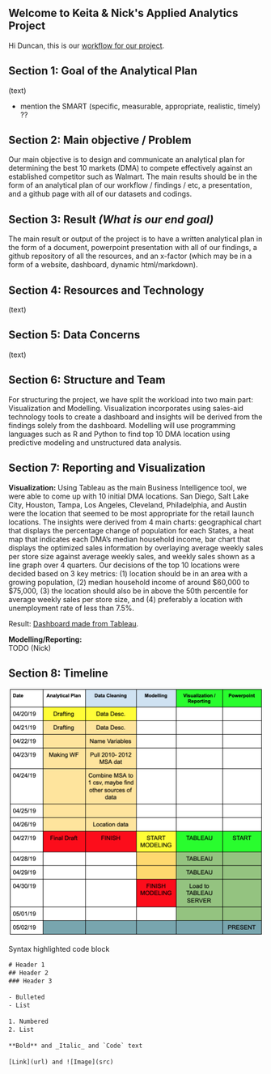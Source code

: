 ## Welcome to Keita & Nick's Applied Analytics Project   

Hi Duncan, this is our [workflow for our project](https://drive.google.com/file/d/1WSKUeWjirDklZm_4Md1jvWOxYGtyvEtC/view?usp=sharing).

## Section 1: Goal of the Analytical Plan  
(text)
- mention the SMART (specific, measurable, appropriate, realistic, timely) ??

## Section 2: Main objective / Problem  
Our main objective is to design and communicate an analytical plan for determining the best 10 markets (DMA) to compete effectively against an established competitor such as Walmart. The main results should be in the form of an analytical plan of our workflow / findings / etc, a presentation, and a github page with all of our datasets and codings.  

## Section 3: Result _(What is our end goal)_  
The main result or output of the project is to have a written analytical plan in the form of a document, powerpoint presentation with all of our findings, a github repository of all the resources, and an x-factor (which may be in a form of a website, dashboard, dynamic html/markdown).  

## Section 4: Resources and Technology  
(text)

## Section 5: Data Concerns  
(text)

## Section 6: Structure and Team  
For structuring the project, we have split the workload into two main part: Visualization and Modelling. Visualization incorporates using sales-aid technology tools to create a dashboard and insights will be derived from the findings solely from the dashboard. Modelling will use programming languages such as R and Python to find top 10 DMA location using predictive modeling and unstructured data analysis.

## Section 7: Reporting and Visualization  
**Visualization:**
Using Tableau as the main Business Intelligence tool, we were able to come up with 10 initial DMA locations. San Diego, Salt Lake City, Houston, Tampa, Los Angeles, Cleveland, Philadelphia, and Austin were the location that seemed to be most appropriate for the retail launch locations. The insights were derived from 4 main charts: geographical chart that displays the percentage change of population for each States, a heat map that indicates each DMA’s median household income, bar chart that displays the optimized sales information by overlaying average weekly sales per store size against average weekly sales, and weekly sales shown as a line graph over 4 quarters. Our decisions of the top 10 locations were decided based on 3 key metrics: (1) location should be in an area with a growing population, (2) median household income of around $60,000 to $75,000, (3) the location should also be in above the 50th percentile for average weekly sales per store size, and (4) preferably a location with unemployment rate of less than 7.5%.

Result: [Dashboard made from Tableau](https://public.tableau.com/shared/JHNYQR36C?:display_count=yes).

**Modelling/Reporting:**  
TODO (Nick)

## Section 8: Timeline
![Draw.io Timetable](Timetable.png)

Syntax highlighted code block
```
# Header 1
## Header 2
### Header 3

- Bulleted
- List

1. Numbered
2. List

**Bold** and _Italic_ and `Code` text

[Link](url) and ![Image](src)
```
